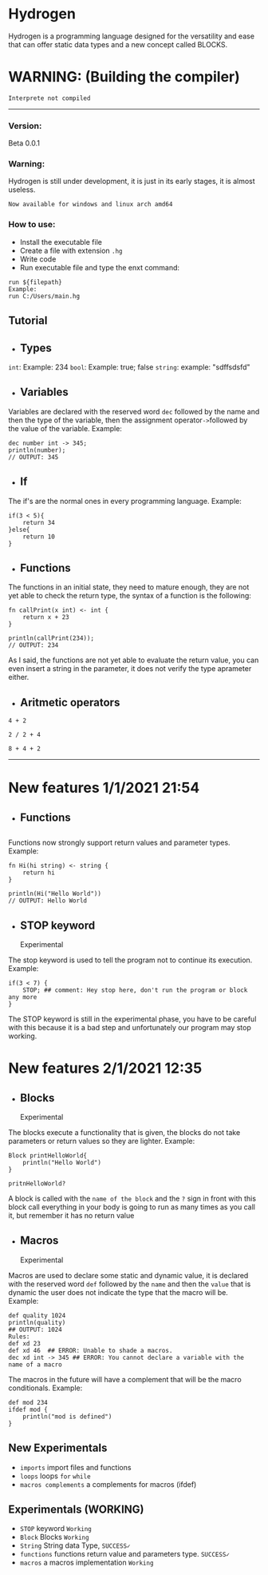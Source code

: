 # Hydrogen 

Hydrogen is a programming language designed for the versatility and ease that can offer static data types and a new concept called BLOCKS.

# WARNING: (Building the compiler)

`Interprete not compiled`

---

### Version:
Beta 0.0.1

### Warning:
Hydrogen is still under development, it is just in its early stages, it is almost useless.

`Now available for windows and linux arch amd64`

### How to use:
- Install the executable file
- Create a file with extension `.hg`
- Write code
- Run executable file and type the enxt command:
```
run ${filepath}
Example:
run C:/Users/main.hg
```

## Tutorial
- <h2>Types</h2>
`int`: Example: 234
`bool`: Example: true; false
`string`: example: "sdffsdsfd"
- <h2>Variables</h2>
Variables are declared with the reserved word `dec` followed by the name and then the type of the variable, then the assignment operator` -> `followed by the value of the variable. 
Example:
```
dec number int -> 345;
println(number); 
// OUTPUT: 345
```
- <h2>If</h2>
The if's are the normal ones in every programming language. Example:
```
if(3 < 5){
    return 34
}else{
    return 10
}
```

- <h2>Functions</h2>
The functions in an initial state, they need to mature enough, they are not yet able to check the return type, the syntax of a function is the following:
```
fn callPrint(x int) <- int {
    return x + 23
}

println(callPrint(234));
// OUTPUT: 234
```
As I said, the functions are not yet able to evaluate the return value, you can even insert a string in the parameter, it does not verify the type aprameter either.

- <h2>Aritmetic operators</h2>
```
4 + 2

2 / 2 + 4

8 + 4 + 2
```
---

# New features 1/1/2021 21:54
- <h2>Functions<h2> 
Functions now strongly support return values ​​and parameter types. Example:
```hg
fn Hi(hi string) <- string {
    return hi
}

println(Hi("Hello World"))
// OUTPUT: Hello World
```

- <h2>STOP keyword</h2> Experimental
The stop keyword is used to tell the program not to continue its execution. Example:
```hg
if(3 < 7) {
    STOP; ## comment: Hey stop here, don't run the program or block any more
}
```
The STOP keyword is still in the experimental phase, you have to be careful with this because it is a bad step and unfortunately our program may stop working.

# New features 2/1/2021 12:35
- <h2>Blocks</h2> Experimental
The blocks execute a functionality that is given, the blocks do not take parameters or return values so they are lighter. Example:
```hg
Block printHelloWorld{
    println("Hello World")
}

pritnHelloWorld?
```
A block is called with the `name of the block` and the `?` sign in front with this block call everything in your body is going to run as many times as you call it, but remember it has no return value

- <h2>Macros</h2> Experimental
Macros are used to declare some static and dynamic value, it is declared with the reserved word `def` followed by the `name` and then the `value` that is dynamic the user does not indicate the type that the macro will be. Example:
```hg
def quality 1024
println(quality)
## OUTPUT: 1024
Rules:
def xd 23
def xd 46  ## ERROR: Unable to shade a macros.
dec xd int -> 345 ## ERROR: You cannot declare a variable with the name of a macro
```

The macros in the future will have a complement that will be the macro conditionals. Example:
```
def mod 234
ifdef mod {
    println("mod is defined")
}
```

## New Experimentals
- `imports` import files and functions
- `loops` loops `for` `while`
- `macros complements` a complements for macros (ifdef)

## Experimentals (WORKING)
- `STOP` keyword `Working`
- `Block` Blocks `Working`
- `String` String data Type, `SUCCESS✓`
- `functions` functions return value and parameters type. `SUCCESS✓`
- `macros` a macros implementation `Working`